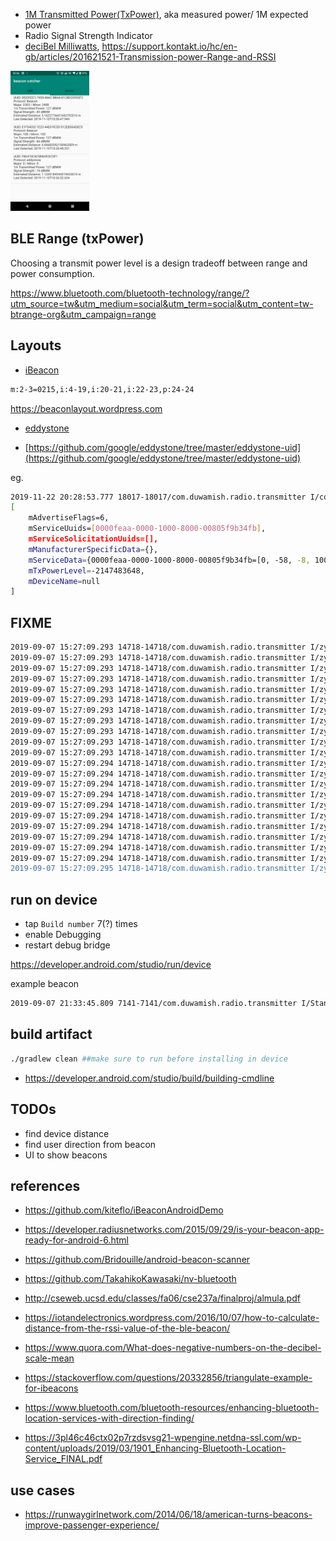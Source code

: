 
- [1M Transmitted Power(TxPower)](https://stackoverflow.com/a/36867888/432903), aka measured power/ 1M expected power
- Radio Signal Strength Indicator
- [deciBel Milliwatts](https://en.wikipedia.org/wiki/DBm), https://support.kontakt.io/hc/en-gb/articles/201621521-Transmission-power-Range-and-RSSI

<img src="beacon_list.png" width="25%"/>

BLE Range (txPower)
--

Choosing a transmit power level is a design tradeoff between range and power consumption.

https://www.bluetooth.com/bluetooth-technology/range/?utm_source=tw&utm_medium=social&utm_term=social&utm_content=tw-btrange-org&utm_campaign=range

Layouts
------

* [iBeacon](https://developer.apple.com/ibeacon/)

```bash
m:2-3=0215,i:4-19,i:20-21,i:22-23,p:24-24
```

https://beaconlayout.wordpress.com

* [eddystone](https://developers.google.com/beacons/eddystone)
- [https://github.com/google/eddystone/tree/master/eddystone-uid](https://github.com/google/eddystone/tree/master/eddystone-uid)

eg.

```bash
2019-11-22 20:28:53.777 18017-18017/com.duwamish.radio.transmitter I/com.duwamish.radio.transmitter.layouts.EddystoneScanApi$Companion: validating if eddystone for scanResult ScanRecord 
[
    mAdvertiseFlags=6, 
    mServiceUuids=[0000feaa-0000-1000-8000-00805f9b34fb], 
    mServiceSolicitationUuids=[], 
    mManufacturerSpecificData={}, 
    mServiceData={0000feaa-0000-1000-8000-00805f9b34fb=[0, -58, -8, 100, 16, -60, -59, -120, -87, -50, -59, -15, 0, -112, 0, 1, 21, 35, 0, 0]}, 
    mTxPowerLevel=-2147483648, 
    mDeviceName=null
]
```

FIXME
----

```bash
2019-09-07 15:27:09.293 14718-14718/com.duwamish.radio.transmitter I/zygote: Rejecting re-init on previously-failed class java.lang.Class<android.support.v4.view.ViewCompat$OnUnhandledKeyEventListenerWrapper>: java.lang.NoClassDefFoundError: Failed resolution of: Landroid/view/View$OnUnhandledKeyEventListener;
2019-09-07 15:27:09.293 14718-14718/com.duwamish.radio.transmitter I/zygote:     at void android.support.v4.view.ViewCompat.setOnApplyWindowInsetsListener(android.view.View, android.support.v4.view.OnApplyWindowInsetsListener) (ViewCompat.java:2203)
2019-09-07 15:27:09.293 14718-14718/com.duwamish.radio.transmitter I/zygote:     at android.view.ViewGroup android.support.v7.app.AppCompatDelegateImpl.createSubDecor() (AppCompatDelegateImpl.java:637)
2019-09-07 15:27:09.293 14718-14718/com.duwamish.radio.transmitter I/zygote:     at void android.support.v7.app.AppCompatDelegateImpl.ensureSubDecor() (AppCompatDelegateImpl.java:518)
2019-09-07 15:27:09.293 14718-14718/com.duwamish.radio.transmitter I/zygote:     at void android.support.v7.app.AppCompatDelegateImpl.setContentView(int) (AppCompatDelegateImpl.java:466)
2019-09-07 15:27:09.293 14718-14718/com.duwamish.radio.transmitter I/zygote:     at void android.support.v7.app.AppCompatActivity.setContentView(int) (AppCompatActivity.java:140)
2019-09-07 15:27:09.293 14718-14718/com.duwamish.radio.transmitter I/zygote:     at void com.duwamish.radio.transmitter.BeaconCatcherController.onCreate(android.os.Bundle) (BeaconCatcherController.kt:46)
2019-09-07 15:27:09.293 14718-14718/com.duwamish.radio.transmitter I/zygote:     at void android.app.Activity.performCreate(android.os.Bundle, android.os.PersistableBundle) (Activity.java:6999)
2019-09-07 15:27:09.293 14718-14718/com.duwamish.radio.transmitter I/zygote:     at void android.app.Activity.performCreate(android.os.Bundle) (Activity.java:6990)
2019-09-07 15:27:09.293 14718-14718/com.duwamish.radio.transmitter I/zygote:     at void android.app.Instrumentation.callActivityOnCreate(android.app.Activity, android.os.Bundle) (Instrumentation.java:1214)
2019-09-07 15:27:09.293 14718-14718/com.duwamish.radio.transmitter I/zygote:     at android.app.Activity android.app.ActivityThread.performLaunchActivity(android.app.ActivityThread$ActivityClientRecord, android.content.Intent) (ActivityThread.java:2731)
2019-09-07 15:27:09.294 14718-14718/com.duwamish.radio.transmitter I/zygote:     at void android.app.ActivityThread.handleLaunchActivity(android.app.ActivityThread$ActivityClientRecord, android.content.Intent, java.lang.String) (ActivityThread.java:2856)
2019-09-07 15:27:09.294 14718-14718/com.duwamish.radio.transmitter I/zygote:     at void android.app.ActivityThread.-wrap11(android.app.ActivityThread, android.app.ActivityThread$ActivityClientRecord, android.content.Intent, java.lang.String) (ActivityThread.java:-1)
2019-09-07 15:27:09.294 14718-14718/com.duwamish.radio.transmitter I/zygote:     at void android.app.ActivityThread$H.handleMessage(android.os.Message) (ActivityThread.java:1589)
2019-09-07 15:27:09.294 14718-14718/com.duwamish.radio.transmitter I/zygote:     at void android.os.Handler.dispatchMessage(android.os.Message) (Handler.java:106)
2019-09-07 15:27:09.294 14718-14718/com.duwamish.radio.transmitter I/zygote:     at void android.os.Looper.loop() (Looper.java:164)
2019-09-07 15:27:09.294 14718-14718/com.duwamish.radio.transmitter I/zygote:     at void android.app.ActivityThread.main(java.lang.String[]) (ActivityThread.java:6494)
2019-09-07 15:27:09.294 14718-14718/com.duwamish.radio.transmitter I/zygote:     at java.lang.Object java.lang.reflect.Method.invoke(java.lang.Object, java.lang.Object[]) (Method.java:-2)
2019-09-07 15:27:09.294 14718-14718/com.duwamish.radio.transmitter I/zygote:     at void com.android.internal.os.RuntimeInit$MethodAndArgsCaller.run() (RuntimeInit.java:438)
2019-09-07 15:27:09.294 14718-14718/com.duwamish.radio.transmitter I/zygote:     at void com.android.internal.os.ZygoteInit.main(java.lang.String[]) (ZygoteInit.java:807)
2019-09-07 15:27:09.294 14718-14718/com.duwamish.radio.transmitter I/zygote: Caused by: java.lang.ClassNotFoundException: Didn't find class "android.view.View$OnUnhandledKeyEventListener" on path: DexPathList[[zip file "/data/app/com.duwamish.radio.transmitter-FtcoIOHH2kvjqqHIpQiWGw==/base.apk", zip file "/data/app/com.duwamish.radio.transmitter-FtcoIOHH2kvjqqHIpQiWGw==/split_lib_dependencies_apk.apk", zip file "/data/app/com.duwamish.radio.transmitter-FtcoIOHH2kvjqqHIpQiWGw==/split_lib_resources_apk.apk", zip file "/data/app/com.duwamish.radio.transmitter-FtcoIOHH2kvjqqHIpQiWGw==/split_lib_slice_0_apk.apk", zip file "/data/app/com.duwamish.radio.transmitter-FtcoIOHH2kvjqqHIpQiWGw==/split_lib_slice_1_apk.apk", zip file "/data/app/com.duwamish.radio.transmitter-FtcoIOHH2kvjqqHIpQiWGw==/split_lib_slice_2_apk.apk", zip file "/data/app/com.duwamish.radio.transmitter-FtcoIOHH2kvjqqHIpQiWGw==/split_lib_slice_3_apk.apk", zip file "/data/app/com.duwamish.radio.transmitter-FtcoIOHH2kvjqqHIpQiWGw==/split_lib_slice_4_apk.apk", zip file "/data/app/com.duwamish.radio.transmitter-FtcoIOHH2kvjqqHIp
2019-09-07 15:27:09.295 14718-14718/com.duwamish.radio.transmitter I/zygote:     at java.lang.Class dalvik.system.BaseDexClassLoader.findClass(java.lang.String) (BaseDexClassLoader.java:125)
```

run on device
--

- tap `Build number` 7(?) times
- enable Debugging
- restart debug bridge

https://developer.android.com/studio/run/device

example beacon

```bash
2019-09-07 21:33:45.809 7141-7141/com.duwamish.radio.transmitter I/StandardBeaconCacther: UUID: P1F54E02-1E23-44P0-9C3D-512PB56ADED9\nmajor: 100\nminor100
```
build artifact
---------------

```bash
./gradlew clean ##make sure to run before installing in device
```

- https://developer.android.com/studio/build/building-cmdline


TODOs
-----

- find device distance 
- find user direction from beacon
- UI to show beacons

references
---

- https://github.com/kiteflo/iBeaconAndroidDemo
- https://developer.radiusnetworks.com/2015/09/29/is-your-beacon-app-ready-for-android-6.html
- https://github.com/Bridouille/android-beacon-scanner
- https://github.com/TakahikoKawasaki/nv-bluetooth
- http://cseweb.ucsd.edu/classes/fa06/cse237a/finalproj/almula.pdf
- https://iotandelectronics.wordpress.com/2016/10/07/how-to-calculate-distance-from-the-rssi-value-of-the-ble-beacon/
- https://www.quora.com/What-does-negative-numbers-on-the-decibel-scale-mean

- https://stackoverflow.com/questions/20332856/triangulate-example-for-ibeacons
- https://www.bluetooth.com/bluetooth-resources/enhancing-bluetooth-location-services-with-direction-finding/
- https://3pl46c46ctx02p7rzdsvsg21-wpengine.netdna-ssl.com/wp-content/uploads/2019/03/1901_Enhancing-Bluetooth-Location-Service_FINAL.pdf

use cases
---------
- https://runwaygirlnetwork.com/2014/06/18/american-turns-beacons-improve-passenger-experience/